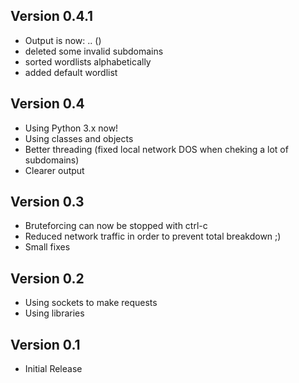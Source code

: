 ## Version 0.4.1

* Output is now: <subdomain>.<domain>.<root> (<IP>)
* deleted some invalid subdomains
* sorted wordlists alphabetically
* added default wordlist

## Version 0.4

* Using Python 3.x now!
* Using classes and objects
* Better threading (fixed local network DOS when cheking a lot of subdomains)
* Clearer output

## Version 0.3

* Bruteforcing can now be stopped with ctrl-c
* Reduced network traffic in order to prevent total breakdown ;)
* Small fixes

## Version 0.2

* Using sockets to make requests
* Using libraries

## Version 0.1

* Initial Release